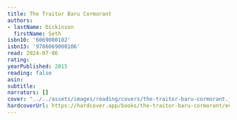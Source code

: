```yaml
---
title: The Traitor Baru Cormorant
authors:
- lastName: Dickinson
  firstName: Seth
isbn10: '6069000102'
isbn13: '9786069000106'
read: 2024-07-06
rating:
yearPublished: 2015
reading: false
asin:
subtitle:
narrators: []
cover: "../../assets/images/reading/covers/the-traitor-baru-cormorant.jpeg"
hardcoverUrl: https://hardcover.app/books/the-traitor-baru-cormorant/editions/25267282
---
```

